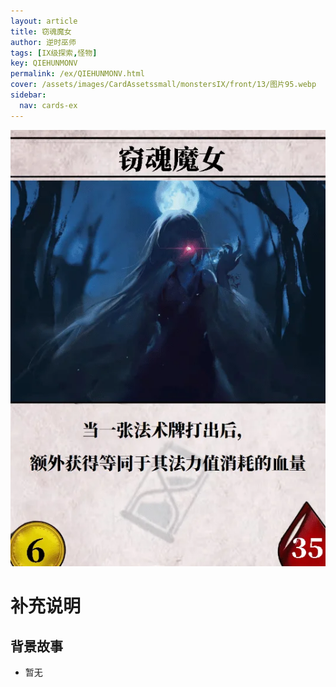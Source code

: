```yaml
---
layout: article
title: 窃魂魔女
author: 逆时巫师
tags: [IX级探索,怪物]
key: QIEHUNMONV
permalink: /ex/QIEHUNMONV.html
cover: /assets/images/CardAssetssmall/monstersIX/front/13/图片95.webp
sidebar:
  nav: cards-ex
---
```

![](/assets/images/CardAssets/monstersIX/front/13/图片95.webp)

# 补充说明



## 背景故事
* 暂无